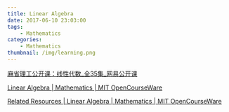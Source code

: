 ```yaml
---
title: Linear Algebra   
date: 2017-06-10 23:03:00
tags:
    - Mathematics
categories:
    - Mathematics 
thumbnail: /img/learning.png
---
```


[麻省理工公开课：线性代数_全35集_网易公开课](http://open.163.com/special/opencourse/daishu.html)

[Linear Algebra | Mathematics | MIT OpenCourseWare](https://ocw.mit.edu/courses/mathematics/18-06-linear-algebra-spring-2010/)


[Related Resources | Linear Algebra | Mathematics | MIT OpenCourseWare](https://ocw.mit.edu/courses/mathematics/18-06-linear-algebra-spring-2010/related-resources/)